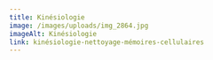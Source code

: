 ```yaml
---
title: Kinésiologie
image: /images/uploads/img_2864.jpg
imageAlt: Kinésiologie
link: kinésiologie-nettoyage-mémoires-cellulaires
---
```

